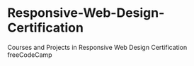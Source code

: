 # Responsive-Web-Design-Certification
Courses and Projects in Responsive Web Design Certification freeCodeCamp
